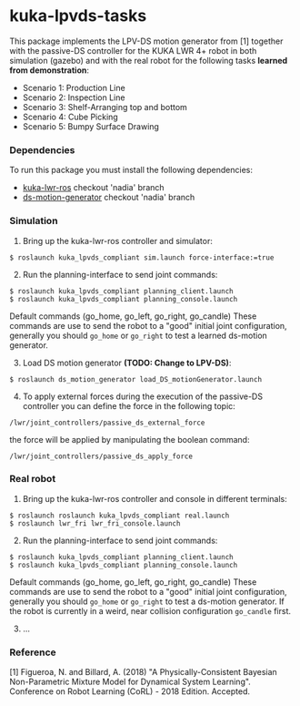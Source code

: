 # kuka-lpvds-tasks
This package implements the LPV-DS motion generator from [1] together with the passive-DS controller for the KUKA LWR 4+ robot in both simulation (gazebo) and with the real robot for the following tasks **learned from demonstration**:

- Scenario 1: Production Line
- Scenario 2: Inspection Line
- Scenario 3: Shelf-Arranging top and bottom
- Scenario 4: Cube Picking
- Scenario 5: Bumpy Surface Drawing

### Dependencies
To run this package you must install the following dependencies:
- [kuka-lwr-ros](https://github.com/epfl-lasa/kuka-lwr-ros.git) checkout 'nadia' branch
- [ds-motion-generator](https://github.com/epfl-lasa/ds_motion_generator.git) checkout 'nadia' branch

### Simulation
1. Bring up the kuka-lwr-ros controller and simulator:
```
$ roslaunch kuka_lpvds_compliant sim.launch force-interface:=true
```
2. Run the planning-interface to send joint commands:
```
$ roslaunch kuka_lpvds_compliant planning_client.launch
$ roslaunch kuka_lpvds_compliant planning_console.launch
```
Default commands (go_home, go_left, go_right, go_candle)
These commands are use to send the robot to a "good" initial joint configuration, generally you should ```go_home``` or ```go_right``` to test a learned ds-motion generator.

3. Load DS motion generator **(TODO: Change to LPV-DS)**:
```
$ roslaunch ds_motion_generator load_DS_motionGenerator.launch
```
4. To apply external forces during the execution of the passive-DS controller you can define the force in the following topic:
```
/lwr/joint_controllers/passive_ds_external_force
```
the force will be applied by manipulating the boolean command:
```
/lwr/joint_controllers/passive_ds_apply_force
```

### Real robot
1. Bring up the kuka-lwr-ros controller and console in different terminals: 
```
$ roslaunch roslaunch kuka_lpvds_compliant real.launch
$ roslaunch lwr_fri lwr_fri_console.launch
```
2. Run the planning-interface to send joint commands:
```
$ roslaunch kuka_lpvds_compliant planning_client.launch
$ roslaunch kuka_lpvds_compliant planning_console.launch
```
Default commands (go_home, go_left, go_right, go_candle)
These commands are use to send the robot to a "good" initial joint configuration, generally you should ```go_home``` or ```go_right``` to test a ds-motion generator. If the robot is currently in a weird, near collision configuration ```go_candle``` first.

3. ...


### Reference
[1] Figueroa, N. and Billard, A. (2018) "A Physically-Consistent Bayesian Non-Parametric Mixture Model for Dynamical System Learning". Conference on Robot Learning (CoRL) - 2018 Edition. Accepted. 
